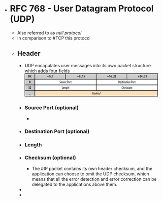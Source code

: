 - # RFC 768 - User Datagram Protocol (UDP)
	- Also referred to as *null protocol*
	- In comparison to #TCP this protocol
	- ## Header
		- UDP encapulates user messages into its own packet structure which adds four fields
		  ![udp-header.png](../assets/udp-header_1684163111100_0.png)
		- ### Source Port (optional)
			-
		- ### Destination Port (optional)
		- ### Length
		- ### Checksum (optional)
			- The #IP packet contains its own header checksum, and the application can choose to omit the UDP checksum, which means that all the error detection and error correction can be delegated to the applications above them.
		-
		-